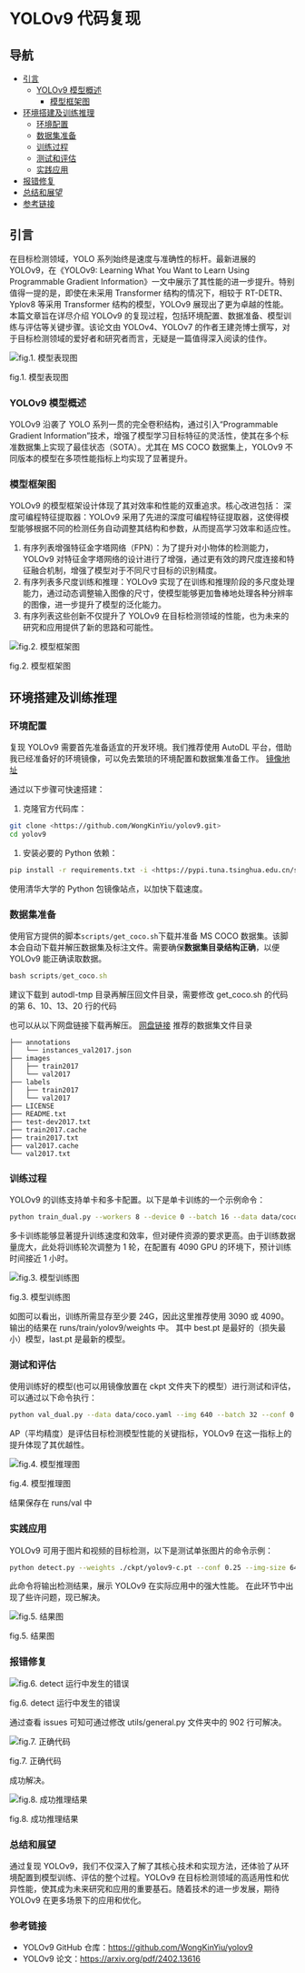 # YOLOv9 代码复现

## 导航

- [引言](notion://www.notion.so/Blog1-YOLOv9-5bfb1b8d97844ba99c6f081ed667721d?pvs=12#%E5%BC%95%E8%A8%80)
  - [YOLOv9 模型概述](notion://www.notion.so/Blog1-YOLOv9-5bfb1b8d97844ba99c6f081ed667721d?pvs=12#YOLOv9%E6%A8%A1%E5%9E%8B%E6%A6%82%E8%BF%B0)
    - [模型框架图](notion://www.notion.so/Blog1-YOLOv9-5bfb1b8d97844ba99c6f081ed667721d?pvs=12#%E6%A8%A1%E5%9E%8B%E6%A1%86%E6%9E%B6%E5%9B%BE)
- [环境搭建及训练推理](notion://www.notion.so/Blog1-YOLOv9-5bfb1b8d97844ba99c6f081ed667721d?pvs=12#%E7%8E%AF%E5%A2%83%E6%90%AD%E5%BB%BA%E5%8F%8A%E8%AE%AD%E7%BB%83%E6%8E%A8%E7%90%86)
  - [环境配置](notion://www.notion.so/Blog1-YOLOv9-5bfb1b8d97844ba99c6f081ed667721d?pvs=12#%E7%8E%AF%E5%A2%83%E9%85%8D%E7%BD%AE)
  - [数据集准备](notion://www.notion.so/Blog1-YOLOv9-5bfb1b8d97844ba99c6f081ed667721d?pvs=12#%E6%95%B0%E6%8D%AE%E9%9B%86%E5%87%86%E5%A4%87)
  - [训练过程](notion://www.notion.so/Blog1-YOLOv9-5bfb1b8d97844ba99c6f081ed667721d?pvs=12#%E8%AE%AD%E7%BB%83%E8%BF%87%E7%A8%8B)
  - [测试和评估](notion://www.notion.so/Blog1-YOLOv9-5bfb1b8d97844ba99c6f081ed667721d?pvs=12#%E6%B5%8B%E8%AF%95%E5%92%8C%E8%AF%84%E4%BC%B0)
  - [实践应用](notion://www.notion.so/Blog1-YOLOv9-5bfb1b8d97844ba99c6f081ed667721d?pvs=12#%E5%AE%9E%E8%B7%B5%E5%BA%94%E7%94%A8)
- [报错修复](notion://www.notion.so/Blog1-YOLOv9-5bfb1b8d97844ba99c6f081ed667721d?pvs=12#%E6%8A%A5%E9%94%99%E4%BF%AE%E5%A4%8D)
- [总结和展望](notion://www.notion.so/Blog1-YOLOv9-5bfb1b8d97844ba99c6f081ed667721d?pvs=12#%E6%80%BB%E7%BB%93%E5%92%8C%E5%B1%95%E6%9C%9B)
- [参考链接](notion://www.notion.so/Blog1-YOLOv9-5bfb1b8d97844ba99c6f081ed667721d?pvs=12#%E5%8F%82%E8%80%83%E9%93%BE%E6%8E%A5)

## 引言

在目标检测领域，YOLO 系列始终是速度与准确性的标杆。最新进展的 YOLOv9，在《YOLOv9: Learning What You Want to Learn Using Programmable Gradient Information》一文中展示了其性能的进一步提升。特别值得一提的是，即使在未采用 Transformer 结构的情况下，相较于 RT-DETR、Yplov8 等采用 Transformer 结构的模型，YOLOv9 展现出了更为卓越的性能。本篇文章旨在详尽介绍 YOLOv9 的复现过程，包括环境配置、数据准备、模型训练与评估等关键步骤。该论文由 YOLOv4、YOLOv7 的作者王建尧博士撰写，对于目标检测领域的爱好者和研究者而言，无疑是一篇值得深入阅读的佳作。

![fig.1. 模型表现图](https://raw.githubusercontent.com/WongKinYiu/yolov9/main/figure/performance.png)

fig.1. 模型表现图

### YOLOv9 模型概述

YOLOv9 沿袭了 YOLO 系列一贯的完全卷积结构，通过引入“Programmable Gradient Information”技术，增强了模型学习目标特征的灵活性，使其在多个标准数据集上实现了最佳状态（SOTA）。尤其在 MS COCO 数据集上，YOLOv9 不同版本的模型在多项性能指标上均实现了显著提升。

### 模型框架图

YOLOv9 的模型框架设计体现了其对效率和性能的双重追求。核心改进包括：
深度可编程特征提取器：YOLOv9 采用了先进的深度可编程特征提取器，这使得模型能够根据不同的检测任务自动调整其结构和参数，从而提高学习效率和适应性。

1. 有序列表增强特征金字塔网络（FPN）：为了提升对小物体的检测能力，YOLOv9 对特征金字塔网络的设计进行了增强，通过更有效的跨尺度连接和特征融合机制，增强了模型对于不同尺寸目标的识别精度。
2. 有序列表多尺度训练和推理：YOLOv9 实现了在训练和推理阶段的多尺度处理能力，通过动态调整输入图像的尺寸，使模型能够更加鲁棒地处理各种分辨率的图像，进一步提升了模型的泛化能力。
3. 有序列表这些创新不仅提升了 YOLOv9 在目标检测领域的性能，也为未来的研究和应用提供了新的思路和可能性。

![fig.2. 模型框架图](https://arxiv.org/html/2402.13616v2/extracted/5439110/figs/pgi.png)

fig.2. 模型框架图

## 环境搭建及训练推理

### 环境配置

复现 YOLOv9 需要首先准备适宜的开发环境。我们推荐使用 AutoDL 平台，借助我已经准备好的环境镜像，可以免去繁琐的环境配置和数据集准备工作。
[镜像地址](https://www.autodl.com/create?image=WongKinYiu/yolov9/master:v1.2)

通过以下步骤可快速搭建：

1. 克隆官方代码库：

```bash
git clone <https://github.com/WongKinYiu/yolov9.git>
cd yolov9

```

1. 安装必要的 Python 依赖：

```bash
pip install -r requirements.txt -i <https://pypi.tuna.tsinghua.edu.cn/simple/>

```

使用清华大学的 Python 包镜像站点，以加快下载速度。

### 数据集准备

使用官方提供的脚本`scripts/get_coco.sh`下载并准备 MS COCO 数据集。该脚本会自动下载并解压数据集及标注文件。需要确保**数据集目录结构正确**，以便 YOLOv9 能正确读取数据。

```jsx
bash scripts/get_coco.sh

```

建议下载到 autodl-tmp 目录再解压回文件目录，需要修改 get_coco.sh 的代码的第 6、10、13、20 行的代码

也可以从以下网盘链接下载再解压。
[网盘链接](https://pan.baidu.com/s/1EbwMmhaTwV5HNMayjxrLig?pwd=67cc)
推荐的数据集文件目录

```
├── annotations
│   └── instances_val2017.json
├── images
│   ├── train2017
│   └── val2017
├── labels
│   ├── train2017
│   └── val2017
├── LICENSE
├── README.txt
├── test-dev2017.txt
├── train2017.cache
├── train2017.txt
├── val2017.cache
└── val2017.txt

```

### 训练过程

YOLOv9 的训练支持单卡和多卡配置。以下是单卡训练的一个示例命令：

```bash
python train_dual.py --workers 8 --device 0 --batch 16 --data data/coco.yaml --img 640 --cfg models/detect/yolov9.yaml --weights '' --name yolov9 --hyp hyp.scratch-high.yaml --min-items 0 --epochs 500 --close-mosaic 15

```

多卡训练能够显著提升训练速度和效率，但对硬件资源的要求更高。由于训练数据量庞大，此处将训练轮次调整为 1 轮，在配置有 4090 GPU 的环境下，预计训练时间接近 1 小时。

![fig.3. 模型训练图](https://raw.githubusercontent.com/neverbiasu/acdemicpage/refs/heads/main/images/blogs/b1_3.png)

fig.3. 模型训练图

如图可以看出，训练所需显存至少要 24G，因此这里推荐使用 3090 或 4090。
输出的结果在 runs/train/yolov9/weights 中。
其中 best.pt 是最好的（损失最小）模型，last.pt 是最新的模型。

### 测试和评估

使用训练好的模型(也可以用镜像放置在 ckpt 文件夹下的模型）进行测试和评估，可以通过以下命令执行：

```bash
python val_dual.py --data data/coco.yaml --img 640 --batch 32 --conf 0.001 --iou 0.7 --device 0 --weights './yolov9-c.pt' --save-json --name yolov9_c_640_val

```

AP（平均精度）是评估目标检测模型性能的关键指标，YOLOv9 在这一指标上的提升体现了其优越性。

![fig.4. 模型推理图](https://raw.githubusercontent.com/neverbiasu/acdemicpage/refs/heads/main/images/blogs/b1_4.png)

fig.4. 模型推理图

结果保存在 runs/val 中

### 实践应用

YOLOv9 可用于图片和视频的目标检测，以下是测试单张图片的命令示例：

```bash
python detect.py --weights ./ckpt/yolov9-c.pt --conf 0.25 --img-size 640 --source infer/images/horses.jpg --device 0

```

此命令将输出检测结果，展示 YOLOv9 在实际应用中的强大性能。
在此环节中出现了些许问题，现已解决。

![fig.5. 结果图](https://github.com/WongKinYiu/yolov9/raw/main/figure/horses_prediction.jpg)

fig.5. 结果图

### 报错修复

![fig.6. detect 运行中发生的错误](https://raw.githubusercontent.com/neverbiasu/acdemicpage/refs/heads/main/images/blogs/b1_6.png)

fig.6. detect 运行中发生的错误

通过查看 issues 可知可通过修改 utils/general.py 文件夹中的 902 行可解决。

![fig.7. 正确代码](https://raw.githubusercontent.com/neverbiasu/acdemicpage/refs/heads/main/images/blogs/b1_7.png)

fig.7. 正确代码

成功解决。

![fig.8. 成功推理结果](https://raw.githubusercontent.com/neverbiasu/acdemicpage/refs/heads/main/images/blogs/b1_8.png)

fig.8. 成功推理结果

### 总结和展望

通过复现 YOLOv9，我们不仅深入了解了其核心技术和实现方法，还体验了从环境配置到模型训练、评估的整个过程。YOLOv9 在目标检测领域的高适用性和优异性能，使其成为未来研究和应用的重要基石。随着技术的进一步发展，期待 YOLOv9 在更多场景下的应用和优化。

### 参考链接

- YOLOv9 GitHub 仓库：https://github.com/WongKinYiu/yolov9
- YOLOv9 论文：https://arxiv.org/pdf/2402.13616
